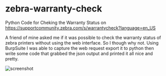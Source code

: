 # zebra-warranty-check
Python Code for Cheking the Warranty Status on https://supportcommunity.zebra.com/s/warrantycheck?language=en_US

A friend of mine asked me if it was possible to check the warranty status of zebra printers without using the web interface. So I though why not.
Using BurpSuite I was able to capture the web request export it to python then write some code that grabbed the json output and printed it all nice and pretty.

![screenshot](https://user-images.githubusercontent.com/88566066/128597740-4a9ff50f-a994-405f-bc00-cc725c2d9107.png)
